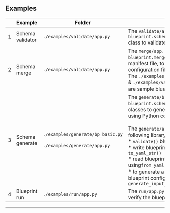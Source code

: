 
## Examples

  |   | Example             | Folder     | Description           |
  |---|---------------------|------------|-----------------------|
  | 1 | Schema validator    | `./examples/validate/app.py` | The `validate/app.py` illustrate the use of the `blueprint.schema.validate.validator.Validator` class to validate a blueprint configuration file.|
  | 2 | Schema merge        | `./examples/validate/app.py` | The `merge/app.py` illustrate the use of `blueprint.merge.load.BPLoader` class to load manifest file, to generate a blueprint configuration file. </br> The `./examples/validate/data-1/manifest.yaml` & `./examples/validate/data-2/manifest.yaml` are sample blueprint manifest file. |
  | 3 | Schema generate     | `./examples/generate/bp_basic.py` </br></br> `./examples/generate/app.py` | The `generate/bp_basic.py` illustrate the use of `blueprint.schema` & `blueprint.circuit` library classes to generate a blueprint configuation file, using Python code. </br></br>  The `generate/app.py` illustrate the use of the following library functions: </br> * `validate()` blueprint configuration file </br> * write blueprint configuration file using `to_yaml_str()` </br> * read blueprint configuration file using`from_yaml_str()` </br> * to generate a dummy `input-file.yaml` for the blueprint configuration using `generate_input_file()`|
  | 4 | Blueprint run       | `./examples/run/app.py` | The `run/app.py` illustrate the ability to run & verify the blueprint behaviour locally. |
  
---